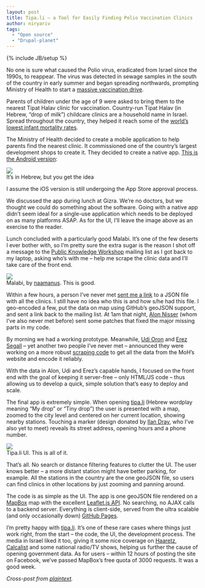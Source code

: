 ```yaml
---
layout: post
title: Tipa.li – a Tool for Easily Finding Polio Vaccination Clinics
author: niryariv
tags:
  - "Open source"
  - "Drupal-planet"
---
```

{% include JB/setup %}

No one is sure what caused the Polio virus, eradicated from Israel since the 1990s, to reappear. The virus was detected in sewage samples in the south of the country in early summer and began spreading northwards, prompting Ministry of Health to start a [massive vaccination drive](http://www.npr.org/blogs/health/2013/09/02/217194998/to-keep-polio-at-bay-israel-revaccinates-a-million-kids).

Parents of children under the age of 9 were asked to bring them to the nearest Tipat Halav clinic for vaccination. Country-run Tipat Halav (in Hebrew, “drop of milk”) childcare clinics are a household name in Israel. Spread throughout the country, they helped it reach some of the [world’s lowest infant mortality rates](http://www.indexmundi.com/facts/indicators/SP.DYN.IMRT.IN/compare?country=il#country=au:xd:xr:xs:il:gb:us).

The Ministry of Health decided to create a mobile application to help parents find the nearest clinic. It commissioned one of the country’s largest development shops to create it. They decided to create a native app. [This is the Android version](https://play.google.com/store/apps/details?id=com.matrix.tipathalav):

<div class="thumbnail">
  <img src="{{BASE_PATH}}/assets/images/posts/tipa/image1.jpg" />
  <div class="caption">It’s in Hebrew, but you get the idea</div>
</div>

I assume the iOS version is still undergoing the App Store approval process.

We discussed the app during lunch at Gizra. We’re no doctors, but we thought we could do something about the software. Going with a native app didn’t seem ideal for a single-use application which needs to be deployed on as many platforms ASAP. As for the UI, I’ll leave the image above as an exercise to the reader.

<!-- more -->

Lunch concluded with a particularly good Malabi. It’s one of the few deserts I ever bother with, so I’m pretty sure the extra sugar is the reason I shot off a message to the [Public Knowledge Workshop](http://www.hasadna.org.il/en/) mailing list as I got back to my laptop, asking who’s with me – help me scrape the clinic data and I’ll take care of the front end.

<div class="thumbnail">
  <img src="{{BASE_PATH}}/assets/images/posts/tipa/image2.jpg" />
  <div class="caption">Malabi, by <a href="http://www.flickr.com/photos/7826272@N06/4818656579/in/photolist-8kNSHR-6c2Z8H-rzrQQ-5AsnHV-rzrTY-Dv5gr-avrhAk-5Zu4Hp">naamanus</a>. This is good.</div>
</div>

Within a few hours, a person I’ve never met [sent me a link](https://twitter.com/sharonmoravi/status/371632490147880960) to a JSON file with all the clinics. I still have no idea who this is and how s/he had this file. I geo-encoded a few, put the data on map using GitHub’s geoJSON support, and sent a link back to the mailing list. At 1am that night, [Alon Nisser](http://degeladom.wordpress.com/) (whom I’ve also never met before) sent some patches that fixed the major missing parts in my code.

By morning we had a working prototype. Meanwhile, [Udi Oron](http://about.me/udioron) and [Erez Segall](http://www.linkedin.com/profile/view?id=163884606) – yet another two people I’ve never met – announced they were working on a more robust [scraping code](https://github.com/segalle/milkscrapper) to get all the data from the MoH’s website and encode it reliably.

With the data in Alon, Udi and Erez’s capable hands, I focused on the front end with the goal of keeping it server-free – only HTML/JS code – thus allowing us to develop a quick, simple solution that’s easy to deploy and scale.

The final app is extremely simple. When opening [tipa.li](http://tipa.li/) (Hebrew wordplay meaning “My drop” or “Tiny drop”) the user is presented with a map, zoomed to the city level and centered on her current location, showing nearby stations. Touching a marker (design donated by [Ilan Dray](http://www.inkod-hypera.com/), who I’ve also yet to meet) reveals its street address, opening hours and a phone number.

<div class="thumbnail">
  <img src="{{BASE_PATH}}/assets/images/posts/tipa/image3.jpg" />
  <div class="caption">Tipa.li UI. This is all of it.</div>
</div>


That’s all. No search or distance filtering features to clutter the UI. The user knows better – a more distant station might have better parking, for example. All the stations in the country are the one geoJSON file, so users can find clinics in other locations by just zooming and panning around.

The code is as simple as the UI. The app is one geoJSON file rendered on a [MapBox](http://mapbox.com/) map with the excellent [Leaflet.js API](http://leafletjs.com/). No searching, no AJAX calls to a backend server. Everything is client-side, served from the ultra scalable (and only occasionally down) [GitHub Pages](http://pages.github.com/).

I’m pretty happy with [tipa.li](http://tipa.li/). It’s one of these rare cases where things just work right, from the start – the code, the UI, the development process. The media in Israel liked it too, giving it some nice coverage on [Haaretz](http://www.haaretz.co.il/captain/room404/1.2111744), [Calcalist](http://www.calcalist.co.il/local/articles/0,7340,L-3611389,00.html) and some national radio/TV shows, helping us further the cause of opening government data. As for users – within 12 hours of posting the site on Facebook, we’ve passed MapBox’s free quota of 3000 requests. It was a good week.

_Cross-post from [plaintext](http://niryariv.wordpress.com/2013/09/03/tipa-li-a-tool-for-easily-finding-polio-vaccination-clinics/)._
